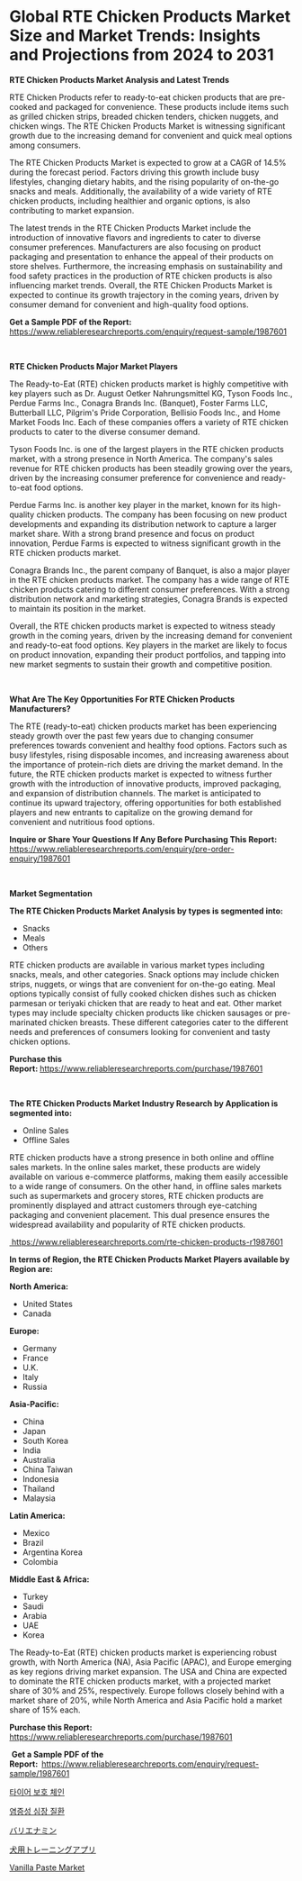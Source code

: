 <p><h1>Global RTE Chicken Products Market Size and Market Trends: Insights and Projections from 2024 to 2031</h1></p><p><strong>RTE Chicken Products Market Analysis and Latest Trends</strong></p>
<p><p>RTE Chicken Products refer to ready-to-eat chicken products that are pre-cooked and packaged for convenience. These products include items such as grilled chicken strips, breaded chicken tenders, chicken nuggets, and chicken wings. The RTE Chicken Products Market is witnessing significant growth due to the increasing demand for convenient and quick meal options among consumers.</p><p>The RTE Chicken Products Market is expected to grow at a CAGR of 14.5% during the forecast period. Factors driving this growth include busy lifestyles, changing dietary habits, and the rising popularity of on-the-go snacks and meals. Additionally, the availability of a wide variety of RTE chicken products, including healthier and organic options, is also contributing to market expansion.</p><p>The latest trends in the RTE Chicken Products Market include the introduction of innovative flavors and ingredients to cater to diverse consumer preferences. Manufacturers are also focusing on product packaging and presentation to enhance the appeal of their products on store shelves. Furthermore, the increasing emphasis on sustainability and food safety practices in the production of RTE chicken products is also influencing market trends. Overall, the RTE Chicken Products Market is expected to continue its growth trajectory in the coming years, driven by consumer demand for convenient and high-quality food options.</p></p>
<p><strong>Get a Sample PDF of the Report:&nbsp;</strong> <a href="https://www.reliableresearchreports.com/enquiry/request-sample/1987601">https://www.reliableresearchreports.com/enquiry/request-sample/1987601</a></p>
<p>&nbsp;</p>
<p><strong>RTE Chicken Products Major Market Players</strong></p>
<p><p>The Ready-to-Eat (RTE) chicken products market is highly competitive with key players such as Dr. August Oetker Nahrungsmittel KG, Tyson Foods Inc., Perdue Farms Inc., Conagra Brands Inc. (Banquet), Foster Farms LLC, Butterball LLC, Pilgrim's Pride Corporation, Bellisio Foods Inc., and Home Market Foods Inc. Each of these companies offers a variety of RTE chicken products to cater to the diverse consumer demand.</p><p>Tyson Foods Inc. is one of the largest players in the RTE chicken products market, with a strong presence in North America. The company's sales revenue for RTE chicken products has been steadily growing over the years, driven by the increasing consumer preference for convenience and ready-to-eat food options.</p><p>Perdue Farms Inc. is another key player in the market, known for its high-quality chicken products. The company has been focusing on new product developments and expanding its distribution network to capture a larger market share. With a strong brand presence and focus on product innovation, Perdue Farms is expected to witness significant growth in the RTE chicken products market.</p><p>Conagra Brands Inc., the parent company of Banquet, is also a major player in the RTE chicken products market. The company has a wide range of RTE chicken products catering to different consumer preferences. With a strong distribution network and marketing strategies, Conagra Brands is expected to maintain its position in the market.</p><p>Overall, the RTE chicken products market is expected to witness steady growth in the coming years, driven by the increasing demand for convenient and ready-to-eat food options. Key players in the market are likely to focus on product innovation, expanding their product portfolios, and tapping into new market segments to sustain their growth and competitive position.</p></p>
<p>&nbsp;</p>
<p><strong>What Are The Key Opportunities For RTE Chicken Products Manufacturers?</strong></p>
<p><p>The RTE (ready-to-eat) chicken products market has been experiencing steady growth over the past few years due to changing consumer preferences towards convenient and healthy food options. Factors such as busy lifestyles, rising disposable incomes, and increasing awareness about the importance of protein-rich diets are driving the market demand. In the future, the RTE chicken products market is expected to witness further growth with the introduction of innovative products, improved packaging, and expansion of distribution channels. The market is anticipated to continue its upward trajectory, offering opportunities for both established players and new entrants to capitalize on the growing demand for convenient and nutritious food options.</p></p>
<p><strong>Inquire or Share Your Questions If Any Before Purchasing This Report:</strong> <a href="https://www.reliableresearchreports.com/enquiry/pre-order-enquiry/1987601">https://www.reliableresearchreports.com/enquiry/pre-order-enquiry/1987601</a></p>
<p>&nbsp;</p>
<p><strong>Market Segmentation</strong></p>
<p><strong>The RTE Chicken Products Market Analysis by types is segmented into:</strong></p>
<p><ul><li>Snacks</li><li>Meals</li><li>Others</li></ul></p>
<p><p>RTE chicken products are available in various market types including snacks, meals, and other categories. Snack options may include chicken strips, nuggets, or wings that are convenient for on-the-go eating. Meal options typically consist of fully cooked chicken dishes such as chicken parmesan or teriyaki chicken that are ready to heat and eat. Other market types may include specialty chicken products like chicken sausages or pre-marinated chicken breasts. These different categories cater to the different needs and preferences of consumers looking for convenient and tasty chicken options.</p></p>
<p><strong>Purchase this Report:&nbsp;</strong><a href="https://www.reliableresearchreports.com/purchase/1987601">https://www.reliableresearchreports.com/purchase/1987601</a></p>
<p>&nbsp;</p>
<p><strong>The RTE Chicken Products Market Industry Research by Application is segmented into:</strong></p>
<p><ul><li>Online Sales</li><li>Offline Sales</li></ul></p>
<p><p>RTE chicken products have a strong presence in both online and offline sales markets. In the online sales market, these products are widely available on various e-commerce platforms, making them easily accessible to a wide range of consumers. On the other hand, in offline sales markets such as supermarkets and grocery stores, RTE chicken products are prominently displayed and attract customers through eye-catching packaging and convenient placement. This dual presence ensures the widespread availability and popularity of RTE chicken products.</p></p>
<p><a href="https://www.reliableresearchreports.com/rte-chicken-products-r1987601">&nbsp;https://www.reliableresearchreports.com/rte-chicken-products-r1987601</a></p>
<p><strong>In terms of Region, the RTE Chicken Products Market Players available by Region are:</strong></p>
<p>
    <p> <strong> North America: </strong>
        <ul>
            <li>United States</li>
            <li>Canada</li>
        </ul>
        </p> 
    <p> <strong> Europe: </strong>
        <ul>
            <li>Germany</li>
            <li>France</li>
            <li>U.K.</li>
            <li>Italy</li>
            <li>Russia</li>
        </ul>
        </p> 
    <p> <strong> Asia-Pacific: </strong>
        <ul>
            <li>China</li>
            <li>Japan</li>
            <li>South Korea</li>
            <li>India</li>
            <li>Australia</li>
            <li>China Taiwan</li>
            <li>Indonesia</li>
            <li>Thailand</li>
            <li>Malaysia</li>
        </ul>
        </p> 
    <p> <strong> Latin America: </strong>
        <ul>
            <li>Mexico</li>
            <li>Brazil</li>
            <li>Argentina Korea</li>
            <li>Colombia</li>
        </ul>
        </p> 
    <p> <strong> Middle East & Africa: </strong>
        <ul>
            <li>Turkey</li>
            <li>Saudi</li>
            <li>Arabia</li>
            <li>UAE</li>
            <li>Korea</li>
        </ul>
    </p>
    </p>
<p><p>The Ready-to-Eat (RTE) chicken products market is experiencing robust growth, with North America (NA), Asia Pacific (APAC), and Europe emerging as key regions driving market expansion. The USA and China are expected to dominate the RTE chicken products market, with a projected market share of 30% and 25%, respectively. Europe follows closely behind with a market share of 20%, while North America and Asia Pacific hold a market share of 15% each.</p></p>
<p><strong>Purchase this Report: </strong><a href="https://www.reliableresearchreports.com/purchase/1987601">https://www.reliableresearchreports.com/purchase/1987601</a></p>
<p>&nbsp;<strong>Get a Sample PDF of the Report:&nbsp;&nbsp;</strong><a href="https://www.reliableresearchreports.com/enquiry/request-sample/1987601">https://www.reliableresearchreports.com/enquiry/request-sample/1987601</a></p>
<p><strong></strong></p>
<p><p><a href="https://github.com/vseigx30c9a1j/Market-Research-Report-List-1/blob/main/688202517192.md">타이어 보호 체인</a></p><p><a href="https://medium.com/@lizaheller2023/%EC%97%BC%EC%A6%9D%EC%84%B1-%EC%8B%AC%EC%9E%A5%EB%B3%91-%EC%8B%9C%EC%9E%A5-%EB%B3%B4%EA%B3%A0%EC%84%9C%EB%8A%94-%EC%9D%B4-%EC%8B%9C%EC%9E%A5%EC%9D%98-%EC%B5%9C%EC%8B%A0-%ED%8A%B8%EB%A0%8C%EB%93%9C-%EB%B0%8F-%EC%84%B1%EC%9E%A5-%EA%B8%B0%ED%9A%8C%EB%A5%BC-%EB%B3%B4%EC%97%AC%EC%A4%8D%EB%8B%88%EB%8B%A4-0898c96cf0db">염증성 심장 질환</a></p><p><a href="https://github.com/dzy793153605/Market-Research-Report-List-1/blob/main/609063518558.md">バリエナミン</a></p><p><a href="https://medium.com/@barrycuda1974/%E7%8A%AC%E3%81%AE%E3%83%88%E3%83%AC%E3%83%BC%E3%83%8B%E3%83%B3%E3%82%B0%E3%82%A2%E3%83%97%E3%83%AA%E3%81%AE%E5%B8%82%E5%A0%B4%E3%82%B7%E3%82%A7%E3%82%A2%E3%81%AE%E9%80%B2%E5%8C%96%E3%81%A8%E5%B8%82%E5%A0%B4%E6%88%90%E9%95%B7%E3%83%88%E3%83%AC%E3%83%B3%E3%83%892024%E5%B9%B4%E3%81%8B%E3%82%892031%E5%B9%B4%E3%81%BE%E3%81%A7-60a9e807a099">犬用トレーニングアプリ</a></p><p><a href="https://github.com/jsmusil/Market-Research-Report-List-2/blob/main/vanilla-paste-market.md">Vanilla Paste Market</a></p></p>